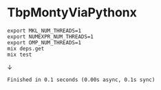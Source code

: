 # TbpMontyViaPythonx

```shell
export MKL_NUM_THREADS=1
export NUMEXPR_NUM_THREADS=1
export OMP_NUM_THREADS=1
mix deps.get
mix test
```

&darr;

```shell
Finished in 0.1 seconds (0.00s async, 0.1s sync)
```
